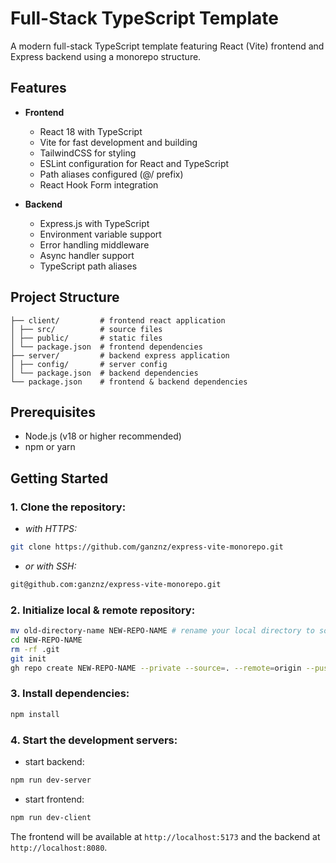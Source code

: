 # Full-Stack TypeScript Template

A modern full-stack TypeScript template featuring React (Vite) frontend and Express backend using a monorepo structure.

## Features
- **Frontend**
  - React 18 with TypeScript
  - Vite for fast development and building
  - TailwindCSS for styling
  - ESLint configuration for React and TypeScript
  - Path aliases configured (@/ prefix)
  - React Hook Form integration
  
- **Backend**
  - Express.js with TypeScript
  - Environment variable support
  - Error handling middleware
  - Async handler support
  - TypeScript path aliases

## Project Structure
```
├── client/         # frontend react application
│ ├── src/          # source files
│ ├── public/       # static files
│ └── package.json  # frontend dependencies
├── server/         # backend express application
│ ├── config/       # server config
│ └── package.json  # backend dependencies
└── package.json    # frontend & backend dependencies
```

## Prerequisites
- Node.js (v18 or higher recommended)
- npm or yarn

## Getting Started
### 1. Clone the repository:
- _with HTTPS:_
```bash
git clone https://github.com/ganznz/express-vite-monorepo.git
```
- _or with SSH:_
```bash
git@github.com:ganznz/express-vite-monorepo.git
```

### 2. Initialize local & remote repository:
```bash
mv old-directory-name NEW-REPO-NAME # rename your local directory to something fitting for your project
cd NEW-REPO-NAME
rm -rf .git
git init
gh repo create NEW-REPO-NAME --private --source=. --remote=origin --push # push to github
```

### 3. Install dependencies:
```bash
npm install
```

### 4. Start the development servers:
- start backend:
```bash
npm run dev-server
```
- start frontend:
```bash
npm run dev-client
```
The frontend will be available at `http://localhost:5173` and the backend at `http://localhost:8080`.